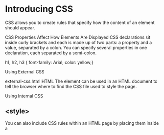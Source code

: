 # Introducing CSS

CSS allows you to create rules that specify how the content of an element should appear.

CSS Properties Affect How Elements Are Displayed CSS declarations sit inside curly brackets and each is made up of two parts: a property and a value, separated by a colon. You can specify several properties in one declaration, each separated by a semi-colon.

h1, h2, h3 {
font-family: Arial;
color: yellow;}



Using External CSS

<link> external-css.html HTML
The <link> element can be used
in an HTML document to tell the
browser where to find the CSS
file used to style the page.


Using Internal CSS

## \<style\>
You can also include CSS rules within an HTML page by placing
them inside a <style> element,
which usually sits inside the
<head> element of the page.
The <style> element should use
the type attribute to indicate
that the styles are specified in
CSS. The value should be text/
css.
/*
| Selector | Meaning |  |
| ---  | --- | ----------- |
| Universal Selector | Applies to all elements in the
document | * {}
Targets all elements on the page |
| Type Selector | Matches element names | h1, h2, h3 {}
Targets the <h1>, <h2> and <h3>
elements | Class Selector | Matches an element whose
class attribute has a value that
matches the one specified after
the period (or full stop) symbol |.note {}
Targets any element whose class
attribute has a value of note
p.note {}
Targets only <p> elements
whose class attribute has a
value of note|
|ID Selector|Matches an element whose
id attribute has a value that
matches the one specified after
the pound or hash symbol|#introduction {}
Targets the element whose
id attribute has a value of
introduction|
*/
